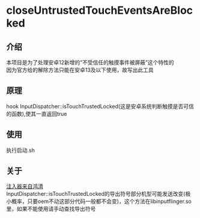 # closeUntrustedTouchEventsAreBlocked
## 介绍
本项目是为了处理安卓12新增的“不受信任的触摸事件被屏蔽”这个特性的
<br>
因为官方给的解除方法只能在安卓13及以下使用，故写出此工具
## 原理
hook InputDispatcher::isTouchTrustedLocked(这是安卓系统判断触摸是否可信的函数),使其一直返回true
## 使用
执行启动.sh
<br>
## 关于
[注入器来自鸿清](https://github.com/SsageParuders/AndroidPtraceInject)
<br>
InputDispatcher::isTouchTrustedLocked的导出符号部分机型可能发送改变(极小概率，只要oem不动这部分代码一般都不会变)，这个方法在libinputflinger.so里，如果不能使用请手动查找导出符号
